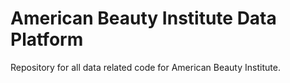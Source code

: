 # American Beauty Institute Data Platform

Repository for all data related code for American Beauty Institute.
